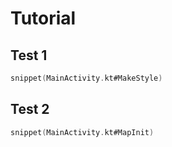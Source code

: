 # Tutorial

## Test 1

```kotlin
snippet(MainActivity.kt#MakeStyle)
```

## Test 2

```kotlin
snippet(MainActivity.kt#MapInit)
```